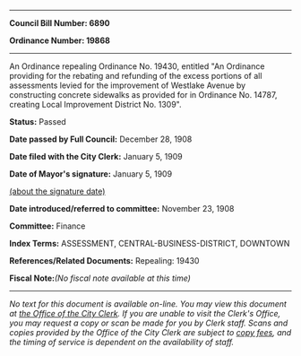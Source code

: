 

********

**Council Bill Number: 6890**
   
**Ordinance Number: 19868**
********

 An Ordinance repealing Ordinance No. 19430, entitled "An Ordinance providing for the rebating and refunding of the excess portions of all assessments levied for the improvement of Westlake Avenue by constructing concrete sidewalks as provided for in Ordinance No. 14787, creating Local Improvement District No. 1309".

**Status:** Passed
   
**Date passed by Full Council:** December 28, 1908
   
**Date filed with the City Clerk:** January 5, 1909
   
**Date of Mayor's signature:** January 5, 1909
   
[(about the signature date)](/~public/approvaldate.htm)
   
   
   
**Date introduced/referred to committee:** November 23, 1908
   
**Committee:** Finance
   
   
**Index Terms:** ASSESSMENT, CENTRAL-BUSINESS-DISTRICT, DOWNTOWN

**References/Related Documents:** Repealing: 19430

**Fiscal Note:**_(No fiscal note available at this time)_
********

_No text for this document is available on-line. You may view this document at [the Office of the City Clerk](http://www.seattle.gov/leg/clerk/contactUs.htm). If you are unable to visit the Clerk's Office, you may request a copy or scan be made for you by Clerk staff. Scans and copies provided by the Office of the City Clerk are subject to [copy fees](http://clerk.seattle.gov/~public/clerkfees.htm), and the timing of service is dependent on the availability of staff._

